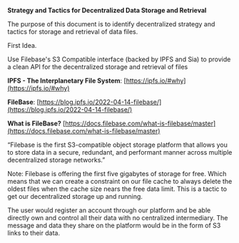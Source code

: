 **Strategy and Tactics for Decentralized Data Storage and Retrieval**

The purpose of this document is to identify decentralized strategy and tactics for storage and retrieval of data files.

First Idea.

Use Filebase's S3 Compatible interface (backed by IPFS and Sia) to provide a clean API for the decentralized storage and retrieval of files

**IPFS - The Interplanetary File System**: [https://ipfs.io/#why](https://ipfs.io/#why)

**FileBase**: [https://blog.ipfs.io/2022-04-14-filebase/](https://blog.ipfs.io/2022-04-14-filebase/)

**What is  FileBase?** [https://docs.filebase.com/what-is-filebase/master](https://docs.filebase.com/what-is-filebase/master)

“Filebase is the first S3-compatible object storage platform that allows you to store data in a secure, redundant, and performant manner across multiple decentralized storage networks.”

Note: Filebase is offering the first five gigabytes of storage for free. Which means that we can create a constraint on our file cache to always delete the oldest files when the cache size nears the free data limit. This is a tactic to get our decentralized storage up and running.

The user would register an account through our platform and be able directly own and control all their data with no centralized intermediary. The message and data they share on the platform would be in the form of S3 links to their data.

